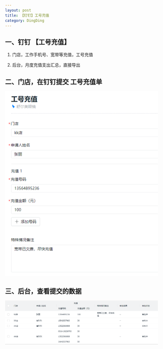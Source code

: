 ```yaml
---
layout: post
title: 【钉钉】工号充值
category: DingDing
---
```


## 一、钉钉 【工号充值】
1. 门店，工作手机号、宽带等充值，工号充值

2. 后台，月度充值支出汇总，直接导出


## 二、门店，在钉钉提交 工号充值单

![phone_bill](/images/phone_bill.png)



## 三、后台，查看提交的数据

![phone_bill_list](/images/phone_bill_list.png)
